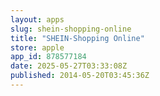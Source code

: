 ```yaml
---
layout: apps
slug: shein-shopping-online
title: "SHEIN-Shopping Online"
store: apple
app_id: 878577184
date: 2025-05-27T03:33:08Z
published: 2014-05-20T03:45:36Z
---
```

